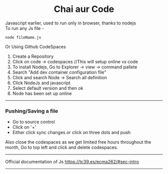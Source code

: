 # <center>Chai aur Code</center>

Javascript earlier, used to run only in browser, thanks to nodejs  
To run any Js file -

    node fileName.js

Or Using Github CodeSpaces

1. Create a Repository
2. Click on code -> codespaces //This will setup online vs code
3. To install Nodejs, Go to Explorer -> view -> command pallete
4. Search "Add dev container configuration file"
5. Click and search Node -> Search all definition
6. Click NodeJs and javascript
7. Select default version and then ok
8. Node has been set up online

---

### Pushing/Saving a file
- Go to source control
- Click on '+'
- Either click sync changes or click on three dots and push

Also close the codespaces as we get limited free hours throughout the month, Go to top left and click and delete codespaces.

---

Official documentation of Js https://tc39.es/ecma262/#sec-intro

---